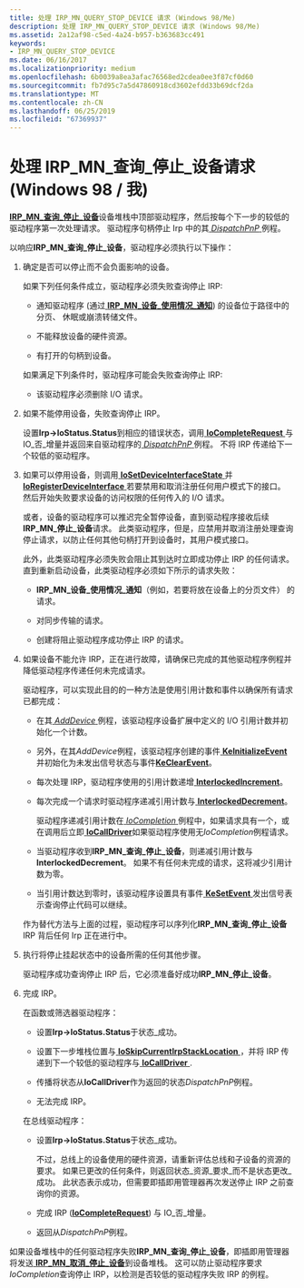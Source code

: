 ```yaml
---
title: 处理 IRP_MN_QUERY_STOP_DEVICE 请求 (Windows 98/Me)
description: 处理 IRP_MN_QUERY_STOP_DEVICE 请求 (Windows 98/Me)
ms.assetid: 2a12af98-c5ed-4a24-b957-b363683cc491
keywords:
- IRP_MN_QUERY_STOP_DEVICE
ms.date: 06/16/2017
ms.localizationpriority: medium
ms.openlocfilehash: 6b0039a8ea3afac76568ed2cdea0ee3f87cf0d60
ms.sourcegitcommit: fb7d95c7a5d47860918cd3602efdd33b69dcf2da
ms.translationtype: MT
ms.contentlocale: zh-CN
ms.lasthandoff: 06/25/2019
ms.locfileid: "67369937"
---
```

# <a name="handling-an-irpmnquerystopdevice-request-windows-98me"></a>处理 IRP\_MN\_查询\_停止\_设备请求 (Windows 98 / 我)





[ **IRP\_MN\_查询\_停止\_设备**](https://docs.microsoft.com/windows-hardware/drivers/kernel/irp-mn-query-stop-device)设备堆栈中顶部驱动程序，然后按每个下一步的较低的驱动程序第一次处理请求。 驱动程序句柄停止 Irp 中的其[ *DispatchPnP* ](https://docs.microsoft.com/windows-hardware/drivers/ddi/content/wdm/nc-wdm-driver_dispatch)例程。

以响应**IRP\_MN\_查询\_停止\_设备**，驱动程序必须执行以下操作：

1.  确定是否可以停止而不会负面影响的设备。

    如果下列任何条件成立，驱动程序必须失败查询停止 IRP:

    -   通知驱动程序 (通过[ **IRP\_MN\_设备\_使用情况\_通知**](https://docs.microsoft.com/windows-hardware/drivers/kernel/irp-mn-device-usage-notification)) 的设备位于路径中的分页、 休眠或崩溃转储文件。

    -   不能释放设备的硬件资源。

    -   有打开的句柄到设备。

    如果满足下列条件时，驱动程序可能会失败查询停止 IRP:

    -   该驱动程序必须删除 I/O 请求。

2.  如果不能停用设备，失败查询停止 IRP。

    设置**Irp-&gt;IoStatus.Status**到相应的错误状态，调用[ **IoCompleteRequest** ](https://docs.microsoft.com/windows-hardware/drivers/ddi/content/wdm/nf-wdm-iocompleterequest)与 IO\_否\_增量并返回来自驱动程序的[ *DispatchPnP* ](https://docs.microsoft.com/windows-hardware/drivers/ddi/content/wdm/nc-wdm-driver_dispatch)例程。 不将 IRP 传递给下一个较低的驱动程序。

3.  如果可以停用设备，则调用[ **IoSetDeviceInterfaceState** ](https://docs.microsoft.com/windows-hardware/drivers/ddi/content/wdm/nf-wdm-iosetdeviceinterfacestate)并[ **IoRegisterDeviceInterface** ](https://docs.microsoft.com/windows-hardware/drivers/ddi/content/wdm/nf-wdm-ioregisterdeviceinterface)若要禁用和取消注册任何用户模式下的接口。 然后开始失败要求设备的访问权限的任何传入的 I/O 请求。

    或者，设备的驱动程序可以推迟完全暂停设备，直到驱动程序接收后续**IRP\_MN\_停止\_设备**请求。 此类驱动程序，但是，应禁用并取消注册处理查询停止请求，以防止任何其他句柄打开到设备时，其用户模式接口。

    此外，此类驱动程序必须失败会阻止其到达时立即成功停止 IRP 的任何请求。 直到重新启动设备，此类驱动程序必须如下所示的请求失败：

    -   **IRP\_MN\_设备\_使用情况\_通知**（例如，若要将放在设备上的分页文件） 的请求。

    -   对同步传输的请求。

    -   创建将阻止驱动程序成功停止 IRP 的请求。

4.  如果设备不能允许 IRP，正在进行故障，请确保已完成的其他驱动程序例程并降低驱动程序传递任何未完成请求。

    驱动程序，可以实现此目的的一种方法是使用引用计数和事件以确保所有请求已都完成：

    -   在其[ *AddDevice* ](https://docs.microsoft.com/windows-hardware/drivers/ddi/content/wdm/nc-wdm-driver_add_device)例程，该驱动程序设备扩展中定义的 I/O 引用计数并初始化一个计数。

    -   另外，在其*AddDevice*例程，该驱动程序创建的事件[ **KeInitializeEvent** ](https://docs.microsoft.com/windows-hardware/drivers/ddi/content/wdm/nf-wdm-keinitializeevent)并初始化为未发出信号状态与事件[**KeClearEvent**](https://docs.microsoft.com/windows-hardware/drivers/ddi/content/wdm/nf-wdm-keclearevent)。

    -   每次处理 IRP，驱动程序使用的引用计数递增[ **InterlockedIncrement**](https://docs.microsoft.com/windows-hardware/drivers/ddi/content/wdm/nf-wdm-interlockedincrement)。

    -   每次完成一个请求时驱动程序递减引用计数与[ **InterlockedDecrement**](https://docs.microsoft.com/windows-hardware/drivers/ddi/content/wdm/nf-wdm-interlockeddecrement)。

        驱动程序递减引用计数在[ *IoCompletion* ](https://docs.microsoft.com/windows-hardware/drivers/ddi/content/wdm/nc-wdm-io_completion_routine)例程中，如果请求具有一个，或在调用后立即[ **IoCallDriver**](https://docs.microsoft.com/windows-hardware/drivers/ddi/content/wdm/nf-wdm-iocalldriver)如果驱动程序使用无*IoCompletion*例程请求。

    -   当驱动程序收到**IRP\_MN\_查询\_停止\_设备**，则递减引用计数与**InterlockedDecrement**。 如果不有任何未完成的请求，这将减少引用计数为零。

    -   当引用计数达到零时，该驱动程序设置具有事件[ **KeSetEvent** ](https://docs.microsoft.com/windows-hardware/drivers/ddi/content/wdm/nf-wdm-kesetevent)发出信号表示查询停止代码可以继续。

    作为替代方法与上面的过程，驱动程序可以序列化**IRP\_MN\_查询\_停止\_设备**IRP 背后任何 Irp 正在进行中。

5.  执行将停止挂起状态中的设备所需的任何其他步骤。

    驱动程序成功查询停止 IRP 后，它必须准备好成功**IRP\_MN\_停止\_设备**。

6.  完成 IRP。

    在函数或筛选器驱动程序：

    -   设置**Irp-&gt;IoStatus.Status**于状态\_成功。

    -   设置下一步堆栈位置与[ **IoSkipCurrentIrpStackLocation** ](https://docs.microsoft.com/windows-hardware/drivers/kernel/mm-bad-pointer) ，并将 IRP 传递到下一个较低的驱动程序与[ **IoCallDriver** ](https://docs.microsoft.com/windows-hardware/drivers/ddi/content/wdm/nf-wdm-iocalldriver).

    -   传播将状态从**IoCallDriver**作为返回的状态*DispatchPnP*例程。

    -   无法完成 IRP。

    在总线驱动程序：

    -   设置**Irp-&gt;IoStatus.Status**于状态\_成功。

        不过，总线上的设备使用的硬件资源，请重新评估总线和子设备的资源的要求。 如果已更改的任何条件，则返回状态\_资源\_要求\_而不是状态更改\_成功。 此状态表示成功，但需要即插即用管理器再次发送停止 IRP 之前查询你的资源。

    -   完成 IRP ([**IoCompleteRequest**](https://docs.microsoft.com/windows-hardware/drivers/ddi/content/wdm/nf-wdm-iocompleterequest)) 与 IO\_否\_增量。

    -   返回从*DispatchPnP*例程。

如果设备堆栈中的任何驱动程序失败**IRP\_MN\_查询\_停止\_设备**，即插即用管理器将发送[ **IRP\_MN\_取消\_停止\_设备**](https://docs.microsoft.com/windows-hardware/drivers/kernel/irp-mn-cancel-stop-device)到设备堆栈。 这可以防止驱动程序要求*IoCompletion*查询停止 IRP，以检测是否较低的驱动程序失败 IRP 的例程。

 

 




